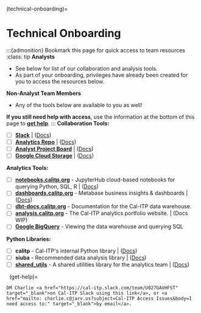 (technical-onboarding)=
# Technical Onboarding
:::{admonition} Bookmark this page for quick access to team resources
:class: tip
**Analysts**
* See below for list of our collaboration and analysis tools.
* As part of your onboarding, privileges have already been created for you to access the resources below.

**Non-Analyst Team Members**
* Any of the tools below are available to you as well!

**If you still need help with access**, use the information at the bottom of this page to [**get help**](get-help).
:::
**Collaboration Tools:**

- [ ]  [**Slack**](https://cal-itp.slack.com) | ([Docs](slack-intro))
- [ ]  [**Analytics Repo**](https://github.com/cal-itp/data-analyses) | ([Docs](analytics-repo))
- [ ]  [**Analyst Project Board**](https://github.com/cal-itp/data-analyses/projects/1) | ([Docs](analytics-project-board))
- [ ]  [**Google Cloud Storage**](https://console.cloud.google.com/storage/browser/calitp-analytics-data) | ([Docs](storing-new-data))

**Analytics Tools:**

- [ ]  **[notebooks.calitp.org](https://notebooks.calitp.org/)** - JupyterHub cloud-based notebooks for querying Python, SQL, R | ([Docs](jupyterhub-intro))
- [ ]  **[dashboards.calitp.org](https://dashboards.calitp.org/)** - Metabase business insights & dashboards | ([Docs](metabase))
- [ ]  **[dbt-docs.calitp.org](https://dbt-docs.calitp.org/)** - Documentation for the Cal-ITP data warehouse.
- [ ]  **[analysis.calitp.org](https://analysis.calitp.org/)** - The Cal-ITP analytics portfolio website. | (Docs WIP)
- [ ]  [**Google BigQuery**](https://console.cloud.google.com/bigquery) - Viewing the data warehouse and querying SQL

**Python Libraries:**

- [ ]  **calitp** - Cal-ITP's internal Python library | ([Docs](calitp))
- [ ]  **siuba** - Recommended data analysis library | ([Docs](siuba))
- [ ]  [**shared_utils**](https://github.com/cal-itp/data-analyses/tree/main/_shared_utils) - A shared utilities library for the analytics team | ([Docs](shared-utils))

&nbsp;
(get-help)=
```{admonition} Still need access to a tool above?
DM Charlie <a href="https://cal-itp.slack.com/team/U027GAVHFST" target="_blank">on Cal-ITP Slack using this link</a>, or <a href="mailto: charlie.c@jarv.us?subject=Cal-ITP Access Issues&body=I need access to:" target="_blank">by email</a>.
```
